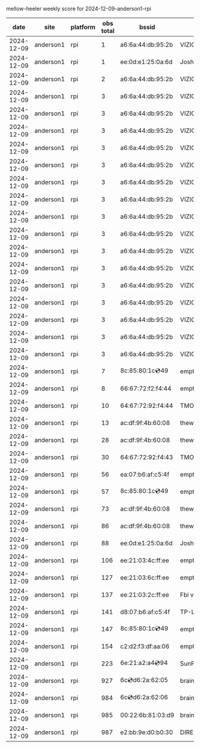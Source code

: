mellow-heeler weekly score for 2024-12-09-anderson1-rpi

|date|site|platform|obs total|bssid|ssid|lat|lng|
|--|--|--|--|--|--|--|--|
|2024-12-09|anderson1|rpi|1|a6:6a:44:db:95:2b|VIZIOCastAudio1171|40.41746|-122.24048|
|2024-12-09|anderson1|rpi|1|ee:0d:e1:25:0a:6d|JoshLily|40.41746|-122.24048|
|2024-12-09|anderson1|rpi|2|a6:6a:44:db:95:2b|VIZIOCastAudio3029|40.41746|-122.24048|
|2024-12-09|anderson1|rpi|3|a6:6a:44:db:95:2b|VIZIOCastAudio7792|40.41746|-122.24048|
|2024-12-09|anderson1|rpi|3|a6:6a:44:db:95:2b|VIZIOCastAudio1753|40.41746|-122.24048|
|2024-12-09|anderson1|rpi|3|a6:6a:44:db:95:2b|VIZIOCastAudio9111|40.41746|-122.24048|
|2024-12-09|anderson1|rpi|3|a6:6a:44:db:95:2b|VIZIOCastAudio5241|40.41746|-122.24048|
|2024-12-09|anderson1|rpi|3|a6:6a:44:db:95:2b|VIZIOCastAudio1690|40.41746|-122.24048|
|2024-12-09|anderson1|rpi|3|a6:6a:44:db:95:2b|VIZIOCastAudio9266|40.41746|-122.24048|
|2024-12-09|anderson1|rpi|3|a6:6a:44:db:95:2b|VIZIOCastAudio9756|40.41746|-122.24048|
|2024-12-09|anderson1|rpi|3|a6:6a:44:db:95:2b|VIZIOCastAudio7536|40.41746|-122.24048|
|2024-12-09|anderson1|rpi|3|a6:6a:44:db:95:2b|VIZIOCastAudio1473|40.41746|-122.24048|
|2024-12-09|anderson1|rpi|3|a6:6a:44:db:95:2b|VIZIOCastAudio4377|40.41746|-122.24048|
|2024-12-09|anderson1|rpi|3|a6:6a:44:db:95:2b|VIZIOCastAudio1587|40.41746|-122.24048|
|2024-12-09|anderson1|rpi|3|a6:6a:44:db:95:2b|VIZIOCastAudio3464|40.41746|-122.24048|
|2024-12-09|anderson1|rpi|3|a6:6a:44:db:95:2b|VIZIOCastAudio5758|40.41746|-122.24048|
|2024-12-09|anderson1|rpi|3|a6:6a:44:db:95:2b|VIZIOCastAudio3302|40.41746|-122.24048|
|2024-12-09|anderson1|rpi|3|a6:6a:44:db:95:2b|VIZIOCastAudio1532|40.41746|-122.24048|
|2024-12-09|anderson1|rpi|3|a6:6a:44:db:95:2b|VIZIOCastAudio7617|40.41746|-122.24048|
|2024-12-09|anderson1|rpi|7|8c:85:80:1c:cd:49|empty_ssid|40.41746|-122.24048|
|2024-12-09|anderson1|rpi|8|66:67:72:f2:f4:44|empty_ssid|40.41746|-122.24048|
|2024-12-09|anderson1|rpi|10|64:67:72:92:f4:44|TMOBILE-F441|40.41746|-122.24048|
|2024-12-09|anderson1|rpi|13|ac:df:9f:4b:60:08|theweef|40.41746|-122.24048|
|2024-12-09|anderson1|rpi|28|ac:df:9f:4b:60:08|theweef|40.41746|-122.24048|
|2024-12-09|anderson1|rpi|30|64:67:72:92:f4:43|TMOBILE-F441|40.41746|-122.24048|
|2024-12-09|anderson1|rpi|56|ea:07:b6:af:c5:4f|empty_ssid|40.41746|-122.24048|
|2024-12-09|anderson1|rpi|57|8c:85:80:1c:cd:49|empty_ssid|40.41746|-122.24048|
|2024-12-09|anderson1|rpi|73|ac:df:9f:4b:60:08|theweef|40.41746|-122.24048|
|2024-12-09|anderson1|rpi|86|ac:df:9f:4b:60:08|theweef|40.41746|-122.24048|
|2024-12-09|anderson1|rpi|88|ee:0d:e1:25:0a:6d|JoshLily|40.41746|-122.24048|
|2024-12-09|anderson1|rpi|106|ee:21:03:4c:ff:ee|empty_ssid|40.41746|-122.24048|
|2024-12-09|anderson1|rpi|127|ee:21:03:6c:ff:ee|empty_ssid|40.41746|-122.24048|
|2024-12-09|anderson1|rpi|137|ee:21:03:2c:ff:ee|Fbi van 13|40.41746|-122.24048|
|2024-12-09|anderson1|rpi|141|d8:07:b6:af:c5:4f|TP-Link_C54F|40.41746|-122.24048|
|2024-12-09|anderson1|rpi|147|8c:85:80:1c:cd:49|empty_ssid|40.41746|-122.24048|
|2024-12-09|anderson1|rpi|154|c2:d2:f3:df:aa:06|empty_ssid|40.41746|-122.24048|
|2024-12-09|anderson1|rpi|223|6e:21:a2:a4:cd:94|SunPower21450|40.41746|-122.24048|
|2024-12-09|anderson1|rpi|927|6c:cd:d6:2a:62:05|braingang2_5GEXT|40.41746|-122.24048|
|2024-12-09|anderson1|rpi|984|6c:cd:d6:2a:62:06|braingang2_2GEXT|40.41746|-122.24048|
|2024-12-09|anderson1|rpi|985|00:22:6b:81:03:d9|braingang2|40.41746|-122.24048|
|2024-12-09|anderson1|rpi|987|e2:bb:9e:d0:b0:30|DIRECT-9ED03030|40.41746|-122.24048|
